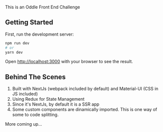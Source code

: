 This is an Oddle Front End Challenge

## Getting Started

First, run the development server:

```bash
npm run dev
# or
yarn dev
```

Open [http://localhost:3000](http://localhost:3000) with your browser to see the result.


## Behind The Scenes

1. Built with NextJs (webpack included by default) and Material-UI (CSS in JS included)
2. Using Redux for State Management
3. Since it's NextJs, by default it is a SSR app
4. Some custom components are dinamically imported. This is one way of some to code splitting.


More coming up...

